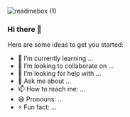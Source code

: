 ![readmebox (1)](https://github.com/abdaziznet/abdaziznet/assets/57751904/de527020-7fe4-490d-b3ff-f005cfdeffbe)

### Hi there 👋

Here are some ideas to get you started:

- 🌱 I’m currently learning ...
- 👯 I’m looking to collaborate on ...
- 🤔 I’m looking for help with ...
- 💬 Ask me about ...
- 📫 How to reach me: ...
- 😄 Pronouns: ...
- ⚡ Fun fact: ...
